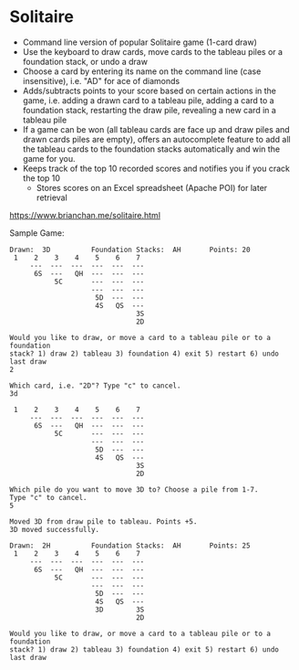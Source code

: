 # Solitaire
* Command line version of popular Solitaire game (1-card draw)
* Use the keyboard to draw cards, move cards to the tableau piles or a foundation stack, or undo a draw
* Choose a card by entering its name on the command line (case insensitive), i.e. "AD" for ace of diamonds
* Adds/subtracts points to your score based on certain actions in the game, i.e. adding a drawn card to a tableau pile, adding a card to a foundation stack, restarting the draw pile, revealing a new card in a tableau pile
* If a game can be won (all tableau cards are face up and draw piles and drawn cards piles are empty), offers an autocomplete feature to add all the tableau cards to the foundation stacks automatically and win the game for you.
* Keeps track of the top 10 recorded scores and notifies you if you crack the top 10
  * Stores scores on an Excel spreadsheet (Apache POI) for later retrieval

https://www.brianchan.me/solitaire.html
  
Sample Game:
```
Drawn:  3D          Foundation Stacks:  AH       Points: 20
 1    2    3    4    5    6    7
     ---  ---  ---  ---  ---  ---
      6S  ---   QH  ---  ---  ---
           5C       ---  ---  ---
                    ---  ---  ---
                     5D  ---  ---
                     4S   QS  ---
                               3S
                               2D

Would you like to draw, or move a card to a tableau pile or to a foundation
stack? 1) draw 2) tableau 3) foundation 4) exit 5) restart 6) undo last draw
2

Which card, i.e. "2D"? Type "c" to cancel.
3d

 1    2    3    4    5    6    7
     ---  ---  ---  ---  ---  ---
      6S  ---   QH  ---  ---  ---
           5C       ---  ---  ---
                    ---  ---  ---
                     5D  ---  ---
                     4S   QS  ---
                               3S
                               2D

Which pile do you want to move 3D to? Choose a pile from 1-7.
Type "c" to cancel.
5

Moved 3D from draw pile to tableau. Points +5.
3D moved successfully.

Drawn:  2H          Foundation Stacks:  AH       Points: 25
 1    2    3    4    5    6    7
     ---  ---  ---  ---  ---  ---
      6S  ---   QH  ---  ---  ---
           5C       ---  ---  ---
                    ---  ---  ---
                     5D  ---  ---
                     4S   QS  ---
                     3D        3S
                               2D

Would you like to draw, or move a card to a tableau pile or to a foundation
stack? 1) draw 2) tableau 3) foundation 4) exit 5) restart 6) undo last draw
```